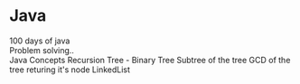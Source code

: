 # Java
100 days of java
<br/>
Problem solving.. <br/>
Java Concepts
Recursion
Tree - Binary Tree
Subtree of the tree
GCD of the tree returing it's node
LinkedList
